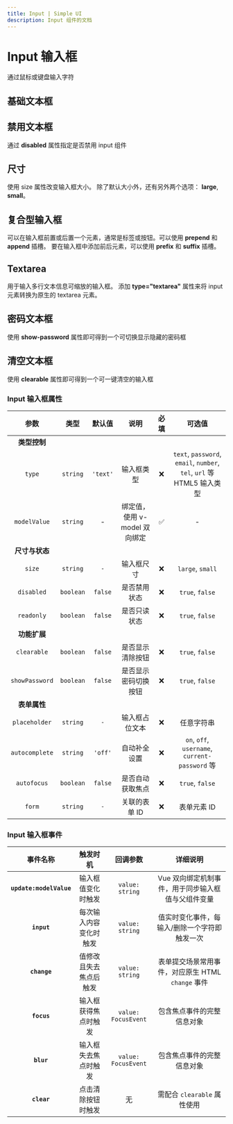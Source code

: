 ```yaml
---
title: Input | Simple UI
description: Input 组件的文档
---
```


# Input 输入框
通过鼠标或键盘输入字符

## 基础文本框

<preview path="../demo/Input/Basic.vue" title="基础文本框" description="Input 基础文本框"></preview>

## 禁用文本框

通过 **disabled** 属性指定是否禁用 input 组件


<preview path="../demo/Input/Disable.vue" title="禁用文本框" description="Input 禁用文本框"></preview>

## 尺寸
使用 size 属性改变输入框大小。 除了默认大小外，还有另外两个选项： **large**, **small**。

<preview path="../demo/Input/Size.vue" title="不同尺寸文本框" description="不同尺寸文本框"></preview>


## 复合型输入框

可以在输入框前置或后置一个元素，通常是标签或按钮。可以使用 **prepend** 和 **append** 插槽。
要在输入框中添加前后元素，可以使用 **prefix** 和 **suffix** 插槽。

<preview path="../demo/Input/Combo.vue" title="复合型输入框" description="Input 复合型输入框"></preview>

## Textarea

用于输入多行文本信息可缩放的输入框。 添加 **type="textarea"** 属性来将 input 元素转换为原生的 textarea 元素。

<preview path="../demo/Input/Textarea.vue" title="Textarea" description="Textarea"></preview>

## 密码文本框

使用 **show-password** 属性即可得到一个可切换显示隐藏的密码框

<preview path="../demo/Input/Password.vue" title="密码文本框" description="Input 密码文本框"></preview>

## 清空文本框

使用 **clearable** 属性即可得到一个可一键清空的输入框


<preview path="../demo/Input/Clear.vue" title="清空文本框" description="Input 清空文本框"></preview>

### Input 输入框属性

|      参数      |   类型    |  默认值  |             说明              | 必填 |                            可选值                            |
| :------------: | :-------: | :------: | :---------------------------: | :--: | :----------------------------------------------------------: |
|  **类型控制**  |           |          |                               |      |                                                              |
|     `type`     | `string`  | `'text'` |          输入框类型           |  ❌   | `text`, `password`, `email`, `number`, `tel`, `url` 等 HTML5 输入类型 |
|  `modelValue`  | `string`  |    -     | 绑定值，使用 v-model 双向绑定 |  ✅   |                              -                               |
| **尺寸与状态** |           |          |                               |      |                                                              |
|     `size`     | `string`  |   `-`    |          输入框尺寸           |  ❌   |                       `large`, `small`                       |
|   `disabled`   | `boolean` | `false`  |         是否禁用状态          |  ❌   |                       `true`, `false`                        |
|   `readonly`   | `boolean` | `false`  |         是否只读状态          |  ❌   |                       `true`, `false`                        |
|  **功能扩展**  |           |          |                               |      |                                                              |
|  `clearable`   | `boolean` | `false`  |       是否显示清除按钮        |  ❌   |                       `true`, `false`                        |
| `showPassword` | `boolean` | `false`  |     是否显示密码切换按钮      |  ❌   |                       `true`, `false`                        |
|  **表单属性**  |           |          |                               |      |                                                              |
| `placeholder`  | `string`  |   `-`    |        输入框占位文本         |  ❌   |                          任意字符串                          |
| `autocomplete` | `string`  | `'off'`  |         自动补全设置          |  ❌   |        `on`, `off`, `username`, `current-password` 等        |
|  `autofocus`   | `boolean` | `false`  |       是否自动获取焦点        |  ❌   |                       `true`, `false`                        |
|     `form`     | `string`  |   `-`    |         关联的表单 ID         |  ❌   |                         表单元素 ID                          |

### Input 输入框事件

|        事件名称         |        触发时机        |      回调参数       |                      详细说明                      |
| :---------------------: | :--------------------: | :-----------------: | :------------------------------------------------: |
| **`update:modelValue`** |   输入框值变化时触发   |   `value: string`   | Vue 双向绑定机制事件，用于同步输入框值与父组件变量 |
|       **`input`**       | 每次输入内容变化时触发 |   `value: string`   |   值实时变化事件，每输入/删除一个字符即触发一次    |
|      **`change`**       | 值修改且失去焦点后触发 |   `value: string`   | 表单提交场景常用事件，对应原生 HTML `change` 事件  |
|       **`focus`**       |  输入框获得焦点时触发  | `value: FocusEvent` |             包含焦点事件的完整信息对象             |
|       **`blur`**        |  输入框失去焦点时触发  | `value: FocusEvent` |             包含焦点事件的完整信息对象             |
|       **`clear`**       |   点击清除按钮时触发   |         无          |            需配合 `clearable` 属性使用             |